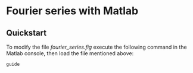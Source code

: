 # Fourier series with Matlab

## Quickstart

To modify the file _fourier_series.fig_ execute the following command in the Matlab console, then load the file mentioned above:

```
guide
```
